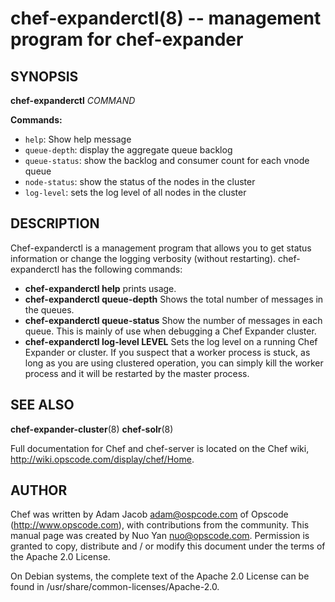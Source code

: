 chef-expanderctl(8) -- management program for chef-expander
========================================

## SYNOPSIS

__chef-expanderctl__ _COMMAND_

__Commands:__

  * `help`:
    Show help message
  * `queue-depth`:
    display the aggregate queue backlog
  * `queue-status`:
    show the backlog and consumer count for each vnode queue
  * `node-status`:
    show the status of the nodes in the cluster
  * `log-level`:
    sets the log level of all nodes in the cluster

## DESCRIPTION

Chef-expanderctl is a management program that allows
you to get status information or change the logging
verbosity (without restarting). chef-expanderctl has
the following commands:

* __chef-expanderctl help__
prints usage.
* __chef-expanderctl queue-depth__
Shows the total number of messages in the queues.
* __chef-expanderctl queue-status__
Show the number of messages in each queue. This is mainly of use when
debugging a Chef Expander cluster.
* __chef-expanderctl log-level LEVEL__
Sets the log level on a running Chef Expander or cluster.
If you suspect that a worker process is stuck, as long as you are using
clustered operation, you can simply kill the worker process and it will
be restarted by the master process.

## SEE ALSO

__chef-expander-cluster__(8)
__chef-solr__(8)

Full documentation for Chef and chef-server is located on the Chef
wiki, http://wiki.opscode.com/display/chef/Home.

## AUTHOR

Chef was written by Adam Jacob <adam@ospcode.com> of Opscode
(http://www.opscode.com),  with contributions from the community. This
manual page was created by Nuo Yan <nuo@opscode.com>. Permission is
granted to copy, distribute and / or modify this document under the
terms of the Apache 2.0 License.

On Debian systems, the complete text of the Apache 2.0 License  can  be
found in /usr/share/common-licenses/Apache-2.0.